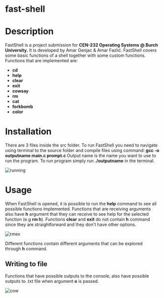 # fast-shell
# Description
<p>FastShell is a project submission for <strong>CEN-232 Operating Systems @ Burch University.</strong> It is developed by Amar Genjac & Amar Fazlić. FastShell covers some basic functions of a shell together with some custom functions. 
Functions that are implemented are: </p> 
<ul>
  <strong>
   <li>cd
     <li>help
      <li>clear
        <li>exit
          <li>cowsay
            <li>rm
              <li>cat
                <li>forkbomb
                  <li>color
</ul></strong>

# Installation
<p>There are 3 files inside the src folder.  To run FastShell you need to navigate using terminal to the source folder and compile files using command:<strong> gcc -o outputname main.c prompt.c </strong>
Output name is the name you want to use to run the program. To run program simply run <strong>./outputname</strong> in the terminal.</p>


![running](https://user-images.githubusercontent.com/76213933/166460951-c1397c70-daeb-41bb-9b68-718faa899379.png)



# Usage
When FastShell is opened, it is possible to run the <strong>help</strong> command to see all possible functions implemented. Functions that are receiving arguments also have <strong>h</strong> argument that they can receive to see help for the selected function (e.g <strong>rm h</strong>). Functions <strong>clear</strong> and <strong>exit</strong> do not contain <strong>h</strong> command since they are straightforward and they don't have other options.


![rmex](https://user-images.githubusercontent.com/76213933/166460936-a8f0ea10-7bd2-4c48-be3b-d4d2e5054ee4.png)



Different functions contain different arguments that can be explored through <strong>h</strong> command.
## Writing to file
Functions that have possible outputs to the console, also have possible outputs to .txt file when argument <strong>o</strong> is passed.

![cow](https://user-images.githubusercontent.com/76213933/166468008-a8c6260b-435d-439f-9cdd-e2ce52e2503c.png)

